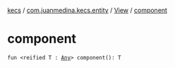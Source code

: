 [kecs](../../index.md) / [com.juanmedina.kecs.entity](../index.md) / [View](index.md) / [component](./component.md)

# component

`fun <reified T : `[`Any`](https://kotlinlang.org/api/latest/jvm/stdlib/kotlin/-any/index.html)`> component(): T`